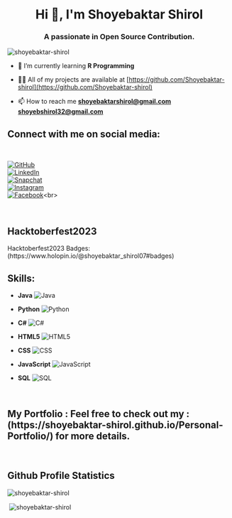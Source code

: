 <h1 align="center">Hi 👋, I'm Shoyebaktar Shirol</h1>
<h3 align="center">A passionate in Open Source Contribution.</h3>

<p align="left"> <img src="https://komarev.com/ghpvc/?username=shoyebaktar-shirol&label=Profile%20views&color=0e75b6&style=flat" alt="shoyebaktar-shirol" /> </p>

- 🌱 I’m currently learning **R Programming**

- 👨‍💻 All of my projects are available at [https://github.com/Shoyebaktar-shirol](https://github.com/Shoyebaktar-shirol)

- 📫 How to reach me **shoyebaktarshirol@gmail.com** **shoyebshirol32@gmail.com**



<h2>Connect with me on social media:</h2> <br>


[![GitHub](https://img.shields.io/badge/GitHub-Follow-blue?logo=github&style=flat-square)](https://github.com/Shoyebaktar-shirol)<br>
[![LinkedIn](https://img.shields.io/badge/LinkedIn-Connect-blue?logo=linkedin&style=flat-square)](https://www.linkedin.com/in/shoyebaktar-shirol-1a9976279)<br>
[![Snapchat](https://img.shields.io/badge/Snapchat-Add-yellow?logo=snapchat&style=flat-square)](https://www.snapchat.com/add/shoyebaktar_s?sc_referrer=web&share_id=9c6CRS-d8jM&web_client_id=850785cc-920a-4d20-9e9b-c7c885f52fbb&af_deeplink=true&af_dp=https%3A%2F%2Fwww.snapchat.com%2Fadd%2Fshoyebaktar_s%3Fsc_referrer%3Dweb%26share_id%3D9c6CRS-d8jM%26web_client_id%3D850785cc-920a-4d20-9e9b-c7c885f52fbb&af_js_web=true&campaign=add_user&media_source=consumer_web&trace_id=adfd5d20-54ff-4b08-88b9-67478e8ed025)<br>
[![Instagram](https://img.shields.io/badge/Instagram-Follow-orange?logo=instagram&style=flat-square)](https://www.instagram.com/shoyebaktar_s/)<br>
[![Facebook](https://img.shields.io/badge/Facebook-Like-blue?logo=facebook&style=flat-square)](https://m.facebook.com/profile.php/?id=100011124992725&name=xhp_nt_)<br>




<br>
<h2>Hacktoberfest2023</h2> Hacktoberfest2023 Badges:(https://www.holopin.io/@shoyebaktar_shirol07#badges)<br> 



<h2>Skills:</h2> 

- **Java**
  ![Java](https://img.shields.io/badge/Java-007396?style=for-the-badge&logo=java&logoColor=white)

- **Python**
  ![Python](https://img.shields.io/badge/Python-3776AB?style=for-the-badge&logo=python&logoColor=white)

- **C#**
  ![C#](https://img.shields.io/badge/C%23-239120?style=for-the-badge&logo=c-sharp&logoColor=white)

- **HTML5**
  ![HTML5](https://img.shields.io/badge/HTML5-E34F26?style=for-the-badge&logo=html5&logoColor=white)

- **CSS**
  ![CSS](https://img.shields.io/badge/CSS-1572B6?style=for-the-badge&logo=css3&logoColor=white)

- **JavaScript**
  ![JavaScript](https://img.shields.io/badge/JavaScript-F7DF1E?style=for-the-badge&logo=javascript&logoColor=black)

- **SQL**
  ![SQL](https://img.shields.io/badge/SQL-4479A1?style=for-the-badge&logo=sql&logoColor=white)

<br>
<h2>My Portfolio : Feel free to check out my :(https://shoyebaktar-shirol.github.io/Personal-Portfolio/) for more details.</h2><br>





<h2>Github Profile Statistics</h2>
<p align="left"> <img src="https://komarev.com/ghpvc/?username=shoyebaktar-shirol&label=Profile%20views&color=0e75b6&style=flat" alt="shoyebaktar-shirol" /> </p>
</p>
<p>&nbsp;<img align="center" src="https://github-readme-stats.vercel.app/api?username=shoyebaktar-shirol&show_icons=true&locale=en" alt="shoyebaktar-shirol" /></p>



